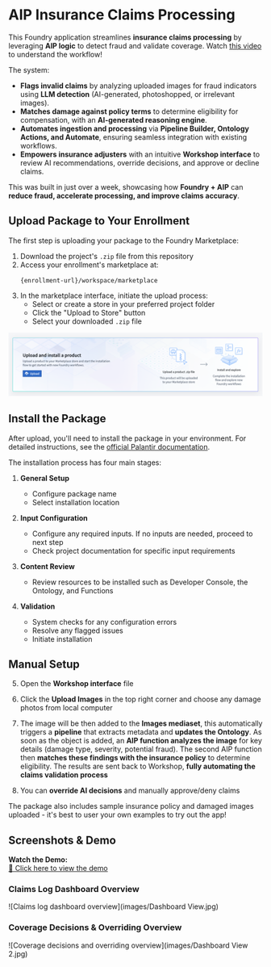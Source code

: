 # AIP Insurance Claims Processing

This Foundry application streamlines **insurance claims processing** by leveraging **AIP logic** to detect fraud and validate coverage. Watch [this video](https://youtu.be/2uGwu4hJiYw?si=cih3Pur0X7nGfj72) to understand the workflow!

The system:

- **Flags invalid claims** by analyzing uploaded images for fraud indicators using **LLM detection** (AI-generated, photoshopped, or irrelevant images).
- **Matches damage against policy terms** to determine eligibility for compensation, with an **AI-generated reasoning engine**.
- **Automates ingestion and processing** via **Pipeline Builder, Ontology Actions, and Automate**, ensuring seamless integration with existing workflows.
- **Empowers insurance adjusters** with an intuitive **Workshop interface** to review AI recommendations, override decisions, and approve or decline claims.

This was built in just over a week, showcasing how **Foundry + AIP** can **reduce fraud, accelerate processing, and improve claims accuracy**.

## Upload Package to Your Enrollment

The first step is uploading your package to the Foundry Marketplace:

1. Download the project's `.zip` file from this repository
2. Access your enrollment's marketplace at:
   ```
   {enrollment-url}/workspace/marketplace
   ```
3. In the marketplace interface, initiate the upload process:
   - Select or create a store in your preferred project folder
   - Click the "Upload to Store" button
   - Select your downloaded `.zip` file

![Marketplace Interface](images/upload_product_banner.png)

## Install the Package

After upload, you'll need to install the package in your environment. For detailed instructions, see the [official Palantir documentation](https://www.palantir.com/docs/foundry/marketplace/install-product).

The installation process has four main stages:

1. **General Setup**
   - Configure package name
   - Select installation location

2. **Input Configuration**
   - Configure any required inputs. If no inputs are needed, proceed to next step
   - Check project documentation for specific input requirements

3. **Content Review**
   - Review resources to be installed such as Developer Console, the Ontology, and Functions

4. **Validation**
   - System checks for any configuration errors
   - Resolve any flagged issues
   - Initiate installation
  
## Manual Setup

5. Open the **Workshop interface** file

6. Click the **Upload Images** in the top right corner and choose any damage photos from local computer

7. The image will be then added to the **Images mediaset**, this automatically triggers a **pipeline** that extracts metadata and **updates the Ontology**. As soon as the object is added, an **AIP function analyzes the image** for key details (damage type, severity, potential fraud). The second AIP function then **matches these findings with the insurance policy** to determine eligibility. The results are sent back to Workshop, **fully automating the claims validation process** 

8. You can **override AI decisions** and manually approve/deny claims

The package also includes sample insurance policy and damaged images uploaded - it's best to user your own examples to try out the app!

## Screenshots & Demo

**Watch the Demo:**  
[🔗 Click here to view the demo](https://youtu.be/2uGwu4hJiYw?si=cih3Pur0X7nGfj72)

### **Claims Log Dashboard Overview**
![Claims log dashboard overview](images/Dashboard View.jpg)

### **Coverage Decisions & Overriding Overview**
![Coverage decisions and overriding overview](images/Dashboard View 2.jpg)

